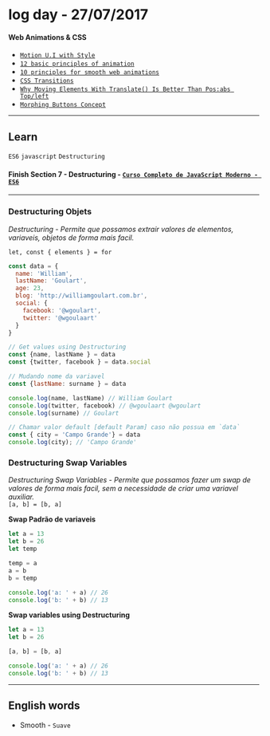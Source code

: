 # log day - 27/07/2017

#### Web Animations & CSS
- [`Motion U.I with Style`](https://speakerdeck.com/zehfernandes/motion-u-dot-i-with-style)     
- [`12 basic principles of animation`](http://the12principles.tumblr.com/)       
- [`10 principles for smooth web animations`](https://blog.gyrosco.pe/smooth-css-animations-7d8ffc2c1d29)     
- [`CSS Transitions`](https://blog.alexmaccaw.com/css-transitions)      
- [`Why Moving Elements With Translate() Is Better Than Pos:abs Top/left`](https://www.paulirish.com/2012/why-moving-elements-with-translate-is-better-than-posabs-topleft/)  
- [`Morphing Buttons Concept`](https://tympanus.net/Development/ButtonComponentMorph/index.html)   
___

## Learn
`ES6` `javascript` `Destructuring`
#### Finish Section 7 - Destructuring - [`Curso Completo de JavaScript Moderno - ES6`](https://www.udemy.com/curso-completo-de-javascript-moderno-es6/)
___

### Destructuring Objets
_Destructuring - Permite que possamos extrair valores de elementos, variaveis,
objetos de forma mais facil._

`let, const { elements } = for`

```javascript
const data = {
  name: 'William',
  lastName: 'Goulart',
  age: 23,
  blog: 'http://williamgoulart.com.br',
  social: {
    facebook: '@wgoulart',
    twitter: '@wgoulaart'
  }
}

// Get values using Destructuring
const {name, lastName } = data
const {twitter, facebook } = data.social

// Mudando nome da variavel
const {lastName: surname } = data

console.log(name, lastName) // William Goulart
console.log(twitter, facebook) // @wgoulaart @wgoulart
console.log(surname) // Goulart

// Chamar valor default [default Param] caso não possua em `data`
const { city = 'Campo Grande'} = data
console.log(city); // 'Campo Grande'
```

### Destructuring Swap Variables
_Destructuring Swap Variables - Permite que possamos fazer um swap de valores de
 forma mais facil, sem a necessidade de criar uma variavel auxiliar._  
`[a, b] = [b, a]`

**Swap Padrão de variaveis**
```javascript
let a = 13
let b = 26
let temp

temp = a
a = b
b = temp

console.log('a: ' + a) // 26
console.log('b: ' + b) // 13
```
**Swap variables using Destructuring**
```javascript
let a = 13
let b = 26

[a, b] = [b, a]

console.log('a: ' + a) // 26
console.log('b: ' + b) // 13
```
___

## English words
- Smooth - `Suave`
